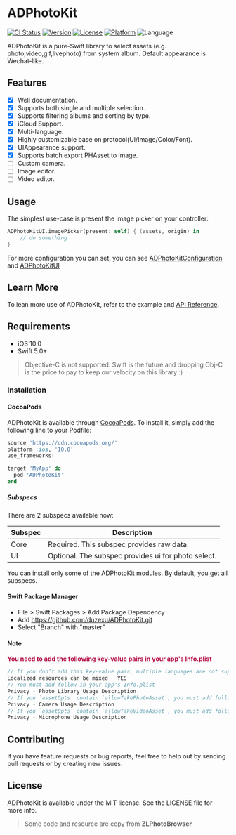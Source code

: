 # ADPhotoKit

[![CI Status](https://img.shields.io/travis/zexu007@qq.com/ADPhotoKit.svg?style=flat)](https://travis-ci.org/zexu007@qq.com/ADPhotoKit)
[![Version](https://img.shields.io/cocoapods/v/ADPhotoKit.svg?style=flat)](https://cocoapods.org/pods/ADPhotoKit)
[![License](https://img.shields.io/cocoapods/l/ADPhotoKit.svg?style=flat)](https://cocoapods.org/pods/ADPhotoKit)
[![Platform](https://img.shields.io/cocoapods/p/ADPhotoKit.svg?style=flat)](https://cocoapods.org/pods/ADPhotoKit)
![Language](https://img.shields.io/badge/Language-%20Swift%20-E57141.svg)

ADPhotoKit is a pure-Swift library to select assets (e.g. photo,video,gif,livephoto) from system album. Default appearance is Wechat-like.

## Features

* [x] Well documentation.
* [x] Supports both single and multiple selection.
* [x] Supports filtering albums and sorting by type.
* [x] iCloud Support.
* [x] Multi-language.
* [x] Highly customizable base on protocol(UI/Image/Color/Font).
* [x] UIAppearance support.
* [x] Supports batch export PHAsset to image.
* [ ] Custom camera.
* [ ] Image editor.
* [ ] Video editor.

## Usage

The simplest use-case is present the image picker on your controller:

```swift
ADPhotoKitUI.imagePicker(present: self) { (assets, origin) in
    // do something
}
```

For more configuration you can set, you can see [ADPhotoKitConfiguration](./ADPhotoKit/Classes/Core/ADPhotoKitConfiguration.swift) and [ADPhotoKitUI](./ADPhotoKit/Classes/UI/ADPhotoKitUI.swift)

## Learn More

To lean more use of ADPhotoKit, refer to the example and [API Reference](https://duzexu.github.io/ADPhotoKit/).

## Requirements

* iOS 10.0
* Swift 5.0+

> Objective-C is not supported. Swift is the future and dropping Obj-C is the price to pay to keep our velocity on this library :)

### Installation

#### CocoaPods

ADPhotoKit is available through [CocoaPods](https://cocoapods.org). To install
it, simply add the following line to your Podfile:

```ruby
source 'https://cdn.cocoapods.org/'
platform :ios, '10.0'
use_frameworks!

target 'MyApp' do
  pod 'ADPhotoKit'
end
```

##### Subspecs

There are 2 subspecs available now:

| Subspec | Description |
|---|---|
| Core | Required. This subspec provides raw data. |
| UI | Optional. The subspec provides ui for photo select. |

You can install only some of the ADPhotoKit modules. By default, you get all subspecs.

#### Swift Package Manager

* File > Swift Packages > Add Package Dependency
* Add https://github.com/duzexu/ADPhotoKit.git
* Select "Branch" with "master"

#### Note

<font color=#B30E44>**You need to add the following key-value pairs in your app's Info.plist**</font>

```swift
// If you don’t add this key-value pair, multiple languages are not supported, and the system PhotoKitUI language defaults to English
Localized resources can be mixed   YES
// You must add follow in your app's Info.plist
Privacy - Photo Library Usage Description
// If you `assetOpts` contain `allowTakePhotoAsset`, you must add follow
Privacy - Camera Usage Description
// If you `assetOpts` contain `allowTakeVideoAsset`, you must add follow
Privacy - Microphone Usage Description
```

## Contributing

If you have feature requests or bug reports, feel free to help out by sending pull requests or by creating new issues.

## License

ADPhotoKit is available under the MIT license. See the LICENSE file for more info.

> Some code and resource are copy from **ZLPhotoBrowser**